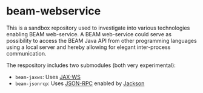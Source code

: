 beam-webservice
===============

This is a sandbox repository used to investigate into various technologies
enabling BEAM web-service. A BEAM web-service could serve as possibility 
to access the BEAM Java API from other programming languages using a local
server and hereby allowing for elegant inter-process communication. 

The respository includes two submodules (both very experimental):
* `beam-jaxws`: Uses [JAX-WS](http://en.wikipedia.org/wiki/Java_API_for_XML_Web_Services)
* `beam-jsonrcp`: Uses [JSON-RPC](http://en.wikipedia.org/wiki/JSON-RPC) enabled by [Jackson](https://github.com/FasterXML/jackson-core) 



